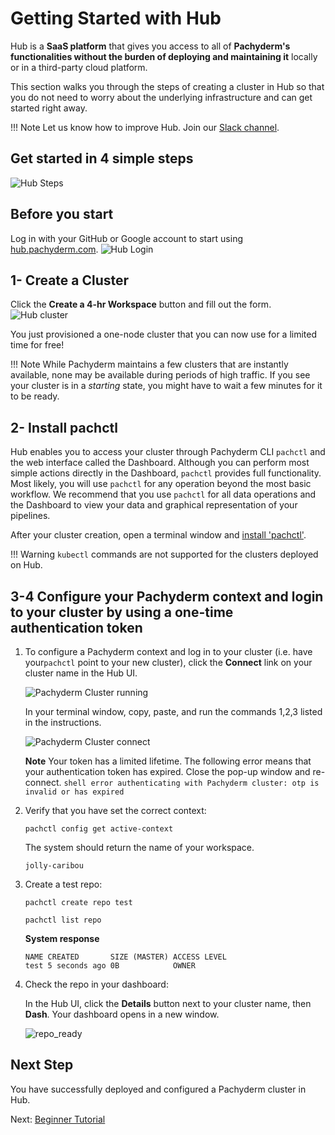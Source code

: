 # Getting Started with Hub

Hub is a **SaaS platform** that 
gives you access to all of **Pachyderm's functionalities
without the burden of deploying and maintaining it** locally
or in a third-party cloud platform. 

This section walks you through
the steps of creating a cluster in Hub so that
you do not need to worry about the underlying infrastructure
and can get started right away.

!!! Note
    Let us know how to improve Hub. Join our [Slack channel](http://slack.pachyderm.io).
## Get started in 4 simple steps
![Hub Steps](../images/pachhub_steps.png)
## Before you start
Log in with your GitHub or Google account to start using [hub.pachyderm.com](https://hub.pachyderm.com). 
![Hub Login](../images/pachhub_login.png)
## 1- Create a Cluster 
Click the **Create a 4-hr Workspace** button and fill out the form.
![Hub cluster](../images/pachhub_create_workspace.png)

You just provisioned a one-node cluster that you can now use for
a limited time for free!

!!! Note
      While Pachyderm maintains a few clusters that are instantly
      available, none may be available during periods of high traffic. If
      you see your cluster is in a *starting* state, you might have to wait a few
      minutes for it to be ready.

## 2- Install pachctl
Hub enables you to access your cluster through Pachyderm 
CLI `pachctl` and the web interface called the Dashboard.
Although you can perform most simple actions directly in the Dashboard,
`pachctl` provides full functionality. Most likely, you will use
`pachctl` for any operation beyond the most basic workflow.
We recommend that you use `pachctl` for all data operations and
the Dashboard to view your data and graphical representation of your
pipelines.

After your cluster creation, open a terminal window and [install 'pachctl'](https://docs.pachyderm.com/latest/getting_started/local_installation/#install-pachctl).

!!! Warning
    `kubectl` commands are not supported for the clusters deployed
    on Hub.
## 3-4 Configure your Pachyderm context and login to your cluster by using a one-time authentication token
1. To configure a Pachyderm context and log in to your cluster
(i.e. have your`pachctl` point to your new cluster), click the **Connect** link on your cluster name in the Hub UI.

      ![Pachyderm Cluster running](../images/pachhub_cluster_running.png)

      In your terminal window, copy, paste, and run the commands 1,2,3 listed in the instructions.

      ![Pachyderm Cluster connect](../images/pachhub_cluster_connect.png)

      **Note**
            Your token has a limited lifetime. The following error means that your authentication
            token has expired. Close the pop-up window and re-connect.
            ```shell
               error authenticating with Pachyderm cluster: otp is invalid or has expired
            ```

1. Verify that you have set the correct context:

      ```shell
      pachctl config get active-context
      ```
      The system should return the name of your workspace.
      ```
      jolly-caribou
      ```

1. Create a test repo:

      ```shell
      pachctl create repo test
      ```
      ```shell
      pachctl list repo
      ```
      **System response**
      ```
      NAME CREATED       SIZE (MASTER) ACCESS LEVEL
      test 5 seconds ago 0B            OWNER    
      ```

1. Check the repo in your dashboard:

      In the Hub UI, click the **Details** button next to your cluster name,
      then **Dash**. Your dashboard opens in a new window.

      ![repo_ready](../images/pachhub_dash_ready.png)

## Next Step

You have successfully deployed and configured a Pachyderm
cluster in Hub.

Next: [Beginner Tutorial](../getting_started/beginner_tutorial.md)
